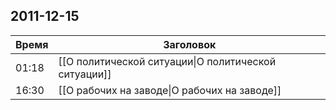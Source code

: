 ## 2011-12-15
| Время | Заголовок |
| --- | --- |
| 01:18 | [[О политической ситуации\|О политической ситуации]] |
| 16:30 | [[О рабочих на заводе\|О рабочих на заводе]] |
